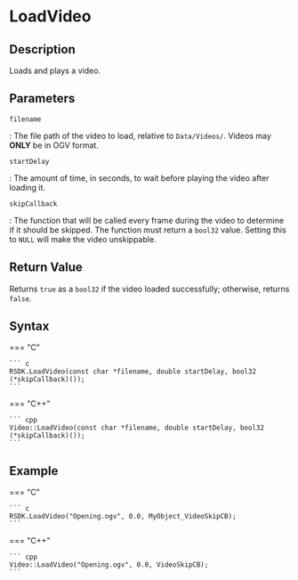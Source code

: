 # LoadVideo

## Description
Loads and plays a video.

## Parameters
`filename`

:   The file path of the video to load, relative to `Data/Videos/`. Videos may **ONLY** be in OGV format.

`startDelay`

:   The amount of time, in seconds, to wait before playing the video after loading it.

`skipCallback`

:   The function that will be called every frame during the video to determine if it should be skipped. The function must return a `bool32` value. Setting this to `NULL` will make the video unskippable.

## Return Value
Returns `true` as a `bool32` if the video loaded successfully; otherwise, returns `false`.

## Syntax
=== "C"

	``` c
	RSDK.LoadVideo(const char *filename, double startDelay, bool32 (*skipCallback)());
	```

=== "C++"

	``` cpp
	Video::LoadVideo(const char *filename, double startDelay, bool32 (*skipCallback)());
	```

## Example
=== "C"

	``` c
	RSDK.LoadVideo("Opening.ogv", 0.0, MyObject_VideoSkipCB);
	```

=== "C++"

	``` cpp
	Video::LoadVideo("Opening.ogv", 0.0, VideoSkipCB);
	```
